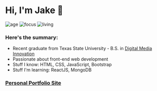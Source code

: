 # Hi, I'm Jake 👋

![age](https://img.shields.io/badge/age-23-blue)
![focus](https://img.shields.io/badge/focus-frontend-brightgreen)
![living](https://img.shields.io/badge/living-Texas-red)

### Here's the summary:
* Recent graduate from Texas State University - B.S. in [Digital Media Innovation](https://www.masscomm.txstate.edu/degrees-programs/digital-media-innovation.html)
* Passionate about front-end web development
* Stuff I know: HTML, CSS, JavaScript, Bootstrap
* Stuff I'm learning: ReactJS, MongoDB

### [Personal Portfolio Site](http://www.jakeruff.com/)
<br />
